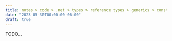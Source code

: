 ```yaml
---
title: notes > code > .net > types > reference types > generics > constraints on type parameters
date: "2023-05-30T00:00:00-06:00"
draft: true
---
```


TODO...
